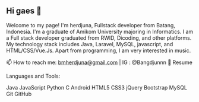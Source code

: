 ## Hi gaes 👋

<!--
**Herdjunot/herdjunot** is a ✨ _special_ ✨ repository because its `README.md` (this file) appears on your GitHub profile.

Here are some ideas to get you started:

- 🔭 I’m currently working on ...
- 🌱 I’m currently learning ...
- 👯 I’m looking to collaborate on ...
- 🤔 I’m looking for help with ...
- 💬 Ask me about ...
- 📫 How to reach me: ...
- 😄 Pronouns: ...
- ⚡ Fun fact: ...
-->
Welcome to my page!
I'm herdjuna, Fullstack developer from  Batang, Indonesia.
I'm a graduate of Amikom University majoring in Informatics. I am a Full stack developer graduated from RWID, Dicoding, and other platforms. My technology stack includes Java, Laravel, MySQL, javascript, and HTML/CSS/Vue.Js. Apart from programming, I am very interested in music.

 📫 How to reach me: bmherdjuna@gmail.com | IG : @Bangdjunnn
📝 Resume

Languages and Tools:

Java   JavaScript   Python   C   Android   HTML5   CSS3   jQuery   Bootstrap   MySQL   Git   GitHub 

